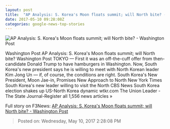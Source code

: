 ```yaml
---
layout: post
title:  "AP Analysis: S. Korea's Moon floats summit; will North bite? - Washington Post"
date: 2017-05-10 09:28:08Z
categories: google-news-top-stories
---
```


![AP Analysis: S. Korea's Moon floats summit; will North bite? - Washington Post](https://images.washingtonpost.com/?url=http://img.washingtonpost.com/blogs/worldviews/files/2017/05/0510_SouthKorea_ForN.jpg&w=1484&op=resize&opt=1&filter=antialias)

Washington Post AP Analysis: S. Korea's Moon floats summit; will North bite? Washington Post TOKYO — First it was an off-the-cuff offer from then-candidate Donald Trump to have hamburgers in Washington. Now, South Korea's new president says he is willing to meet with North Korean leader Kim Jong Un — if, of course, the conditions are right. South Korea's New President, Moon Jae-in, Promises New Approach to North New York Times South Korea's new leader willing to visit the North CBS News South Korea election shakes up US-North Korea dynamic wtkr.com The Union Leader - The State Journal-Register all 1,556 news articles »


Full story on F3News: [AP Analysis: S. Korea's Moon floats summit; will North bite? - Washington Post](http://www.f3nws.com/n/XWH3KG)

> Posted on: Wednesday, May 10, 2017 2:28:08 PM
